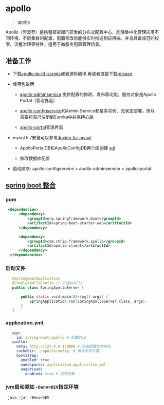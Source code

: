 # apollo
> [apollo](https://github.com/ctripcorp/apollo)

Apollo（阿波罗）是携程框架部门研发的分布式配置中心，能够集中化管理应用不同环境、不同集群的配置，配置修改后能够实时推送到应用端，并且具备规范的权限、流程治理等特性，适用于微服务配置管理场景。

## 准备工作

 * 下载[apollo-build-scripts](https://github.com/nobodyiam/apollo-build-scripts.git)或者源码编译,再或者直接下载[release](https://github.com/ctripcorp/apollo/releases)
 
 * 使用包说明
  
   * [apollo-adminservice](https://github.com/ctripcorp/apollo/tree/master/apollo-adminservice) 提供配置的修改、发布等功能，服务对象是Apollo Portal（管理界面）
   
   * [apollo-configservice](https://github.com/ctripcorp/apollo/tree/master/apollo-configservice)和Admin Service都是多实例、无状态部署，所以需要将自己注册到Eureka中并保持心跳
   
   * [apollo-portal](https://github.com/ctripcorp/apollo/tree/master/apollo-portal)管理界面
 
 * mysql 5.7安装可以参考[docker for mysql](https://github.com/zhaoyunxing92/docker-case/tree/develop/mysql)
   
   * ApolloPortalDB和ApolloConfigDB两个库创建 [sql](./doc)
 
   * 修改数据库配置
 
 * 启动顺序: apollo-configservice > apollo-adminservice > apollo-portal
 
## [spring boot 整合](https://github.com/ctripcorp/apollo/wiki/Java%E5%AE%A2%E6%88%B7%E7%AB%AF%E4%BD%BF%E7%94%A8%E6%8C%87%E5%8D%97#3213-spring-boot%E9%9B%86%E6%88%90%E6%96%B9%E5%BC%8F%E6%8E%A8%E8%8D%90)

 ### pom

 ```xml
  <dependencies>
       <dependency>
           <groupId>org.springframework.boot</groupId>
           <artifactId>spring-boot-starter-web</artifactId>
       </dependency>
       
       <dependency>
           <groupId>com.ctrip.framework.apollo</groupId>
           <artifactId>apollo-client</artifactId>
       </dependency>
   </dependencies>
 ```
 
 ### 启动文件
 
 ```java
    @SpringBootApplication
    @EnableApolloConfig // 开启apollo
    public class SpringApolloServer {
    
        public static void main(String[] args) {
            SpringApplication.run(SpringApolloServer.class, args);
        }
    }
 ```
 
 ### application.yml
 
 ```yaml
    app:
      id: spring-boot-apollo # 配置的id
    apollo:
      meta: http://127.0.0.1:8080 # 拉去配置文件地址
      cacheDir: ./apolloconfig  # 缓存文件位置
      bootstrap:
        enabled: true
        namespaces: application,application.yml
        eagerLoad:
          enabled: true # 优先加载
 ```
 
 ### jvm启动添加 `-Denv=DEV`指定环境
 
 ```shell
  java -jar -Denv=DEV
 ```